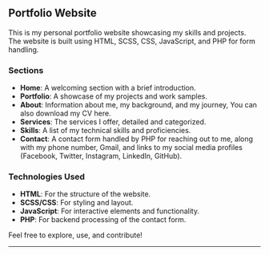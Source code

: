 ## Portfolio Website

This is my personal portfolio website showcasing my skills and projects. The website is built using HTML, SCSS, CSS, JavaScript, and PHP for form handling.

### Sections

- **Home**: A welcoming section with a brief introduction.
- **Portfolio**: A showcase of my projects and work samples.
- **About**: Information about me, my background, and my journey, You can also download my CV here.
- **Services**: The services I offer, detailed and categorized.
- **Skills**: A list of my technical skills and proficiencies.
- **Contact**: A contact form handled by PHP for reaching out to me, along with my phone number, Gmail, and links to my social media profiles (Facebook, Twitter, Instagram, LinkedIn, GitHub).

### Technologies Used

- **HTML**: For the structure of the website.
- **SCSS/CSS**: For styling and layout.
- **JavaScript**: For interactive elements and functionality.
- **PHP**: For backend processing of the contact form.

Feel free to explore, use, and contribute!

---
